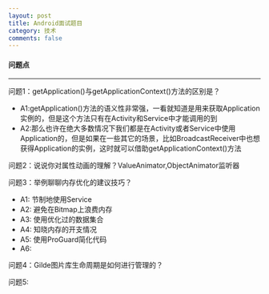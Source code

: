 ```yaml
---
layout: post
title: Android面试题目
category: 技术
comments: false
---
```


#### 问题点
---

问题1：getApplication()与getApplicationContext()方法的区别是？
	
* A1:getApplication()方法的语义性非常强，一看就知道是用来获取Application实例的，但是这个方法只有在Activity和Service中才能调用的到
* A2:那么也许在绝大多数情况下我们都是在Activity或者Service中使用Application的，但是如果在一些其它的场景，比如BroadcastReceiver中也想获得Application的实例，这时就可以借助getApplicationContext()方法
	
问题2：说说你对属性动画的理解？ValueAnimator,ObjectAnimator监听器

问题3：举例聊聊内存优化的建议技巧？

* A1: 节制地使用Service
* A2: 避免在Bitmap上浪费内存
* A3: 使用优化过的数据集合
* A4: 知晓内存的开支情况
* A5: 使用ProGuard简化代码
* A6:
 
问题4：Gilde图片库生命周期是如何进行管理的？

问题5: 

 
 

